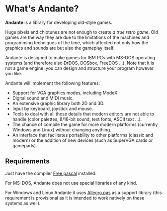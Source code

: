 # What's Andante?

**Andante** is a library for developing old-style games.

Huge pixels and chiptunes are not enough to create _a true retro game_.  Old
games are the way they are due to the limitations of the machines and
programming techniques of the time, which affected not only how the graphics
and sounds are but also the gameplay itself.

Andante is designed to make games for IBM PCs with MS-DOS operating systems
(and therefore also DrDOS, DOSbox, FreeDOS ...).  Note that it is not a game
engine:  you can design and structure your program however you like.

Andante will implement the following features:

* Support for VGA graphics modes, including ModeX.
* Digital sound and MIDI music.
* An extensive graphic library both 2D and 3D.
* Input by keyboard, joystick and mouse.
* Tools to deal with all those details that modern editors are not able to
  handle (color palettes, 8/16-bit sound, text fonts, ASCII text ...).
* The chance of compile the game for more modern platforms (currently Windows
  and Linux) without changing anything.
* An interface that facilitates portability to other platforms (classic and
  modern) or the addition of new devices (such as SuperVGA cards or gamepads).



## Requirements

Just have the compiler [Free pascal](https://www.freepascal.org/)
installed.

For MS-DOS, Andante does not use special libraries of any kind.

For Windows and Linux Andante it uses [Allegro.pas](http://allegro-pas.sf.net)
as a support library (this requirement is provisional as it is intended to work
natively on these systems as well).

